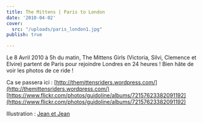 ```yaml
---
title: The Mittens | Paris to London
date: '2010-04-02'
cover:
  src: "/uploads/paris_london1.jpg"
publish: true

---
```

Le 8 Avril 2010 à 5h du matin, The Mittens Girls (Victoria, Silvi, Clemence et Elvire) partent de Paris pour rejoindre Londres en 24 heures ! Bien hâte de voir les photos de ce ride !

Ca se passera ici : [http://themittensriders.wordpress.com/](http://themittensriders.wordpress.com/) [https://www.flickr.com/photos/guidoline/albums/72157623382091192](https://www.flickr.com/photos/guidoline/albums/72157623382091192)

Illustration : [Jean et Jean](http://jnarnoux.blogspot.com/)